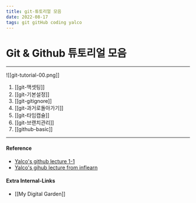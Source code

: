 ```yaml
---
title: git-튜토리얼 모음
date: 2022-08-17
tags: git gitHub coding yalco
---
```


# Git & Github 튜토리얼 모음

---

![[git-tutorial-00.png]]

1. [[git-맥셋팅]]
2. [[git-기본설정]]
3. [[git-gitignore]]
4. [[git-과거로돌아가기]]
5. [[git-타임캡슐]]
6. [[git-브랜치관리]]
7. [[github-basic]]




---
#### Reference
- [Yalco's github lecture 1-1](https://www.yalco.kr/@git-github/1-1/)
- [Yalco's gihub lecture from inflearn](https://www.inflearn.com/course/%EC%A0%9C%EB%8C%80%EB%A1%9C-%ED%8C%8C%EB%8A%94-%EA%B9%83/dashboard)

#### Extra Internal-Links
- [[My Digital Garden]]
